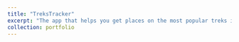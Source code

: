```yaml
---
title: "TreksTracker"
excerpt: "The app that helps you get places on the most popular treks in New Zealand.<br/><img src='/images/TreksTracker.jpeg'>"
collection: portfolio
---
```

